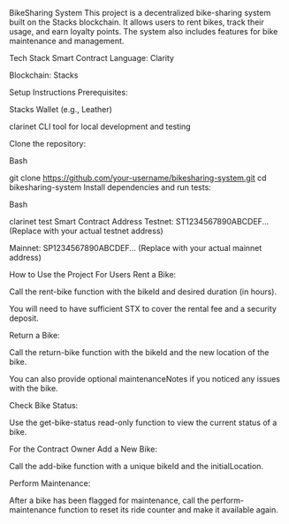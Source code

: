 BikeSharing System
This project is a decentralized bike-sharing system built on the Stacks blockchain. It allows users to rent bikes, track their usage, and earn loyalty points. The system also includes features for bike maintenance and management.

Tech Stack
Smart Contract Language: Clarity

Blockchain: Stacks

Setup Instructions
Prerequisites:

Stacks Wallet (e.g., Leather)

clarinet CLI tool for local development and testing

Clone the repository:

Bash

git clone https://github.com/your-username/bikesharing-system.git
cd bikesharing-system
Install dependencies and run tests:

Bash

clarinet test
Smart Contract Address
Testnet: ST1234567890ABCDEF... (Replace with your actual testnet address)

Mainnet: SP1234567890ABCDEF... (Replace with your actual mainnet address)

How to Use the Project
For Users
Rent a Bike:

Call the rent-bike function with the bikeId and desired duration (in hours).

You will need to have sufficient STX to cover the rental fee and a security deposit.

Return a Bike:

Call the return-bike function with the bikeId and the new location of the bike.

You can also provide optional maintenanceNotes if you noticed any issues with the bike.

Check Bike Status:

Use the get-bike-status read-only function to view the current status of a bike.

For the Contract Owner
Add a New Bike:

Call the add-bike function with a unique bikeId and the initialLocation.

Perform Maintenance:

After a bike has been flagged for maintenance, call the perform-maintenance function to reset its ride counter and make it available again.